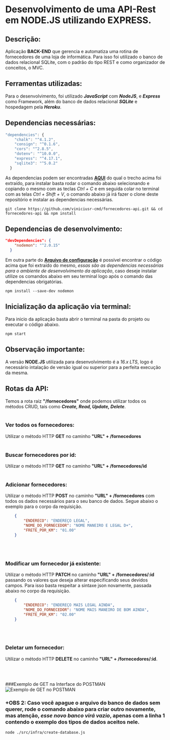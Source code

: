 # Desenvolvimento de uma API-Rest em NODE.JS utilizando EXPRESS.

## Descrição:
Aplicação <b>BACK-END</b> que gerencia e automatiza uma rotina de fornecedores de uma loja de informática. Para isso foi utilizado o banco de dados relacional SQLite, com o padrão do tipo REST e como organizador de conceitos, o MVC.

## Ferramentas utilizadas:
Para o desenvolvimento, foi utilizado <b>*JavaScript*</b> com <b>*NodeJS*</b>, e <b>*Express*</b> como Framework, além do banco de dados relacional <b>*SQLite*</b> e hospedagem pela <b>*Heroku*</b>.

## Dependencias necessárias:
```js
"dependencies": {
    "chalk": "^4.1.2",
    "consign": "^0.1.6",
    "cors": "^2.8.5",
    "dotenv": "^10.0.0",
    "express": "^4.17.1",
    "sqlite3": "^5.0.2"
  }
```
As dependencias podem ser encontradas <a href = 'https://github.com/viniciusr-cmd/fornecedores-api/blob/main/package.json'><b>AQUI</b></a> do qual o trecho acima foi extraído, para instalar basta rodar o comando abaixo selecionando e copiando o mesmo com as teclas *Ctrl + C* e em seguida colar no terminal com as telas *Ctrl + Shift + V*, o comando abaixo já irá fazer o clone deste repositório e instalar as dependencias necessárias.

```
git clone https://github.com/viniciusr-cmd/fornecedores-api.git && cd fornecedores-api && npm install
```
## Dependencias de desenvolvimento:
```json
"devDependencies": {
    "nodemon": "^2.0.15"
  }
```
Em outra parte do <a href = 'https://github.com/viniciusr-cmd/fornecedores-api/blob/main/package.json'><b>Arquivo de configuração</b></a> é possível encontrar o código acima que foi extraído do mesmo, *essas são as dependencias necessárias para o ambiente de desenvolvimento da aplicação*, caso deseje instalar utilize os comandos abaixo em seu terminal logo após o comando das dependencias obrigatórias.

```
npm install --save-dev nodemon
```
## Inicialização da aplicação via terminal:
Para inicio da aplicação basta abrir o terminal na pasta do projeto ou executar o código abaixo.

```
npm start
```

## Observação importante:

A versão <b>NODE.JS</b> utilizada para desenvolvimento é a *16.x LTS*, logo é necessário intalação de versão igual ou superior para a perfeita execução da mesma.

## Rotas da API:

Temos a rota raiz <b>"/fornecedores"</b> onde podemos utilizar todos os métodos CRUD, tais como <b>*Create, Read, Update, Delete*</b>.
<br>
<br>

### Ver todos os fornecedores:

Utilizar o método HTTP <b>GET</b> no caminho <b>"URL" + /fornecedores</b>
<br>
<br>

### Buscar fornecedores por id:

Utilizar o método HTTP <b>GET</b> no caminho <b>"URL" + /fornecedores/id</b>
<br>
<br>

### Adicionar fornecedores:
Utilizar o método HTTP <b>POST</b> no caminho <b>"URL" + /fornecedores</b> com todos os dados necessários para o seu banco de dados. Segue abaixo o exemplo para o corpo da requisição.

```json
    {
        "ENDERECO": "ENDEREÇO LEGAL",
        "NOME_DO_FORNECEDOR": "NOME MANEIRO E LEGAL D+",
        "FRETE_POR_KM": "01.00"
    }
```
<br>
<br>

### Modificar um fornecedor já existente:
Utilizar o método HTTP <b>PATCH</b> no caminho <b>"URL" + /fornecedores/:id</b> passando os valores que deseja alterar especificando seus devidos campos. Para isso basta respeitar a sintaxe json novamente, passada abaixo no corpo da requisição.
```json
    {
        "ENDERECO": "ENDEREÇO MAIS LEGAL AINDA",
        "NOME_DO_FORNECEDOR": "NOME MAIS MANEIRO DE BOM AINDA",
        "FRETE_POR_KM": "02.00"
    }
```
<br>
<br>

### Deletar um fornecedor:
Utilizar o método HTTP <b>DELETE</b> no caminho <b>"URL" + /fornecedores/:id</b>.

<br>
<br>

###Exemplo de GET na Interface do POSTMAN
![Exemplo de GET no POSTMAN](https://docs.microsoft.com/pt-br/graph/images/postman-screenshot.png "GET no POSTMAN")

### +OBS 2: Caso você apague o arquivo do banco de dados sem querer, rode o comando abaixo para criar outro novamente, mas atenção, *esse novo banco virá vazio*, apenas com a linha 1 contendo o exemplo dos tipos de dados aceitos nele.

```node
node ./src/infra/create-database.js
```
